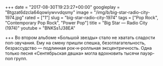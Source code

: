 +++
date = "2017-08-30T19:23:27+00:00"
googleplay = "Btgzat6dzcla64qowiywvvdqsmy"
image = "/img/b/big-star-radio-city-1974.jpg"
rated = ["1"]
slug = "big-star-radio-city-1974"
tags = ["Pop Rock", "Contemporary Pop Rock", "Power Pop"]
title = "Big Star — Radio City (1974)"
youtube = "BNKSs1J38EA"

+++
Во&nbsp;втором альбоме &laquo;Большой звезды&raquo; стало не&nbsp;хватать сладости поп-звучания. Ему на&nbsp;смену пришли спешка, безотлагательность, безрассудство&nbsp;&mdash; подлинная рок-н-ролльная эксцентричность. Одна только песня &laquo;Сентябрьская двшка&raquo; могла вдохновить тысячи пауэр-поп групп.